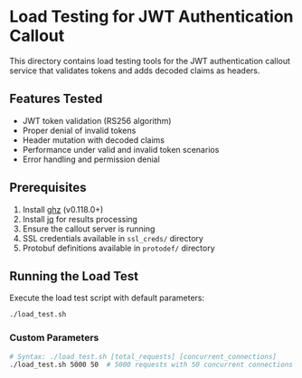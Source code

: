 # Load Testing for JWT Authentication Callout

This directory contains load testing tools for the JWT authentication callout service that validates tokens and adds decoded claims as headers.

## Features Tested
- JWT token validation (RS256 algorithm)
- Proper denial of invalid tokens
- Header mutation with decoded claims
- Performance under valid and invalid token scenarios
- Error handling and permission denial

## Prerequisites

1. Install [ghz](https://ghz.sh) (v0.118.0+)
2. Install [jq](https://stedolan.github.io/jq/) for results processing
3. Ensure the callout server is running
4. SSL credentials available in `ssl_creds/` directory
5. Protobuf definitions available in `protodef/` directory

## Running the Load Test

Execute the load test script with default parameters:
```bash
./load_test.sh
```

### Custom Parameters
```bash
# Syntax: ./load_test.sh [total_requests] [concurrent_connections]
./load_test.sh 5000 50  # 5000 requests with 50 concurrent connections
```